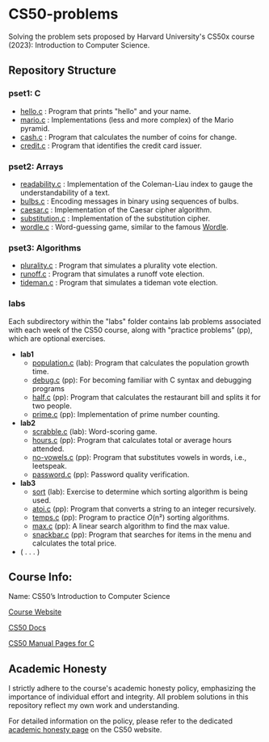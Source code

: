 # CS50-problems
Solving the problem sets proposed by Harvard University's CS50x course (2023): Introduction to Computer Science.

## Repository Structure

### pset1: C
- [hello.c](/pset1/hello/hello.c) : Program that prints "hello" and your name.
- [mario.c](/pset1/mario) : Implementations (less and more complex) of the Mario pyramid.
- [cash.c](/pset1/cash/cash.c) : Program that calculates the number of coins for change.
- [credit.c](/pset1/credit/credit.c) : Program that identifies the credit card issuer.

### pset2: Arrays
- [readability.c](/pset2/readability/readability.c) : Implementation of the Coleman-Liau index to gauge the understandability of a text.
- [bulbs.c](/pset2/bulbs/bulbs.c) : Encoding messages in binary using sequences of bulbs.
- [caesar.c](/pset2/caesar/caesar.c) : Implementation of the Caesar cipher algorithm.
- [substitution.c](/pset2/substitution/substitution.c) : Implementation of the substitution cipher.
- [wordle.c](/pset2/wordle/wordle.c) : Word-guessing game, similar to the famous [Wordle](https://www.nytimes.com/games/wordle/index.html).

### pset3: Algorithms
- [plurality.c](/pset3/plurality/plurality.c) : Program that simulates a plurality vote election.
- [runoff.c](/pset3/runoff/runoff.c) : Program that simulates a runoff vote election.
- [tideman.c](/pset3/tideman/tideman.c) : Program that simulates a tideman vote election.

### labs
Each subdirectory within the "labs" folder contains lab problems associated with each week of the CS50 course, along with "practice problems" (pp), which are optional exercises.
- **lab1**
  - [population.c](/labs/lab1/population/population.c) (lab): Program that calculates the population growth time.
  - [debug.c]() (pp): For becoming familiar with C syntax and debugging programs
  - [half.c](/labs/lab1/half/half.c) (pp): Program that calculates the restaurant bill and splits it for two people.
  - [prime.c](/labs/lab1/prime/prime.c) (pp): Implementation of prime number counting.
- **lab2**
  - [scrabble.c](/labs/lab2/scrabble/scrabble.c) (lab): Word-scoring game.
  - [hours.c](/labs/lab2/hours/hours.c) (pp): Program that calculates total or average hours attended.
  - [no-vowels.c](/labs/lab2/no-vowels/no-vowels.c) (pp): Program that substitutes vowels in words, i.e., leetspeak.
  - [password.c](/labs/lab2/password/password.c) (pp): Password quality verification.
- **lab3**
  - [sort](/labs/lab3/sort) (lab): Exercise to determine which sorting algorithm is being used.
  - [atoi.c](/labs/lab3/atoi/atoi.c) (pp): Program that converts a string to an integer recursively.
  - [temps.c](/labs/lab3/temps/) (pp): Program to practice *O*(n²) sorting algorithms.
  - [max.c](/labs/lab3/max/max.c) (pp): A linear search algorithm to find the max value.
  - [snackbar.c](/labs/lab3/snackbar/snackbar.c) (pp): Program that searches for items in the menu and calculates the total price.
- ( . . . )

## Course Info:
Name: CS50’s Introduction to Computer Science

[Course Website](https://cs50.harvard.edu/x/2023/)

[CS50 Docs](https://cs50.readthedocs.io/)

[CS50 Manual Pages for C](https://manual.cs50.io/)

## Academic Honesty

I strictly adhere to the course's academic honesty policy, emphasizing the importance of individual effort and integrity. All problem solutions in this repository reflect my own work and understanding.

For detailed information on the policy, please refer to the dedicated [academic honesty page](https://cs50.harvard.edu/x/2023/honesty/) on the CS50 website.
